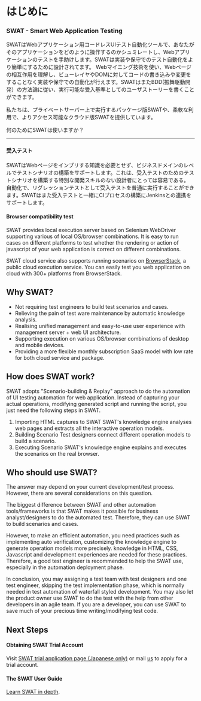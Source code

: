 はじめに
===

### SWAT - Smart Web Application Testing

SWATはWebアプリケーション用コードレスUIテスト自動化ツールで、あなたがそのアプリケーションをどのように操作するのかシュミレートし、Webアプリケーションのテストを手助けします。SWATは実装や保守でのテスト自動化をより簡単にするために設計されてます。
Webマイニング技術を使い、Webページの相互作用を理解し、ビューレイヤやDOMに対してコードの書き込みや変更をすることなく実装や保守での自動化が行えます。SWATはまたBDD(振舞駆動開発）の方法論に従い、実行可能な受入基準としてのユーザストーリーを書くことができます。

私たちは、プライベートサーバー上で実行するパッケージ版SWATや、柔軟な利用で、よりアクセス可能なクラウド版SWATを提供しています。

何のためにSWATは使いますか？

---

#### 受入テスト


SWATはWebページをインプリする知識を必要とせず、ビジネスドメインのレベルでテストシナリオの構築をサポートします。これは、受入テストのためのテストシナリオを構築する特別な開発スキルのない設計者にとっては容易である。
自動化で、リグレッションテストとして受入テストを普通に実行することができます。SWATはまた受入テストと一緒にCIプロセスの構築にJenkinsとの連携をサポートします。

#### Browser compatibility test

SWAT provides local execution server based on Selenium WebDriver supporting various of local OS/browser combinations. It is easy to run cases on different platforms to test whether the rendering or action of javascript of your web application is correct on different combinations.

SWAT cloud service also supports running scenarios on [BrowserStack](http://www.browserstack.com), a public cloud execution service. You can easily test you web application on cloud with 300+ platforms from BrowserStack.

Why SWAT?
---

* Not requiring test engineers to build test scenarios and cases.
* Relieving the pain of test ware maintenance by automatic knowledge analysis. 
* Realising unified management and easy-to-use user experience with management server + web UI architecture.
* Supporting execution on various OS/browser combinations of desktop and mobile devices.
* Providing a more flexible monthly subscription SaaS model with low rate for both cloud service and package.

How does SWAT work?
---

SWAT adopts "Scenario-building & Replay" approach to do the automation of UI testing automation for web application. Instead of capturing your actual operations, modifying generated script and running the script, you just need the following steps in SWAT.

1. Importing HTML captures to SWAT 
SWAT's knowledge engine analyses web pages and extracts all the interactive operation models.
2. Building Scenario
Test designers connect different operation models to build a scenario.
3. Executing Scenario
SWAT's knowledge engine explains and executes the scenarios on the real browser.

Who should use SWAT?
---

The answer may depend on your current development/test process. However, there are several considerations on this question.

The biggest difference between SWAT and other automation tools/frameworks is that SWAT makes it possible for business analyst/designers to do the automated test. Therefore, they can use SWAT to build scenarios and cases.

However, to make an efficient automation, you need practices such as implementing auto verification, customizing the knowledge engine to generate operation models more precisely. knowledge in HTML, CSS, Javascript and development experiences are needed for these practices. Therefore, a good test engineer is recommended to help the SWAT use, especially in the automation deployment phase.

In conclusion, you may assigning a test team with test designers and one test engineer, skipping the test implementation phase, which is normally needed in test automation of waterfall styled development. You may also let the product owner use SWAT to do the test with the help from other developers in an agile team. If you are a developer, you can use SWAT to save much of your precious time writing/modifying test code.

Next Steps
----

#### Obtaining SWAT Trial Account

Visit [SWAT trial application page (Japanese only)](http://www.smartekworks.com/trial.html) or mail [us](mailto:sales@smartekworks.com) to apply for a trial account. 

#### The SWAT User Guide

[Learn SWAT in depth](guide_start.md).